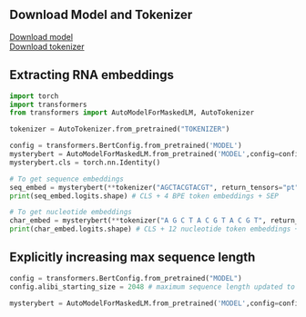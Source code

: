 ## Download Model and Tokenizer

[Download model](https://file.io/EdXPvXfFBNU5) <br>
[Download tokenizer](https://file.io/dPlREMjAuDBs)


## Extracting RNA embeddings

```python
import torch
import transformers
from transformers import AutoModelForMaskedLM, AutoTokenizer

tokenizer = AutoTokenizer.from_pretrained("TOKENIZER")

config = transformers.BertConfig.from_pretrained('MODEL')
mysterybert = AutoModelForMaskedLM.from_pretrained('MODEL',config=config,trust_remote_code=True)
mysterybert.cls = torch.nn.Identity()

# To get sequence embeddings
seq_embed = mysterybert(**tokenizer("AGCTACGTACGT", return_tensors="pt"))
print(seq_embed.logits.shape) # CLS + 4 BPE token embeddings + SEP

# To get nucleotide embeddings
char_embed = mysterybert(**tokenizer("A G C T A C G T A C G T", return_tensors="pt")) 
print(char_embed.logits.shape) # CLS + 12 nucleotide token embeddings + SEP
```

## Explicitly increasing max sequence length

```python
config = transformers.BertConfig.from_pretrained("MODEL")
config.alibi_starting_size = 2048 # maximum sequence length updated to 2048 from config default of 1024

mysterybert = AutoModelForMaskedLM.from_pretrained('MODEL',config=config,trust_remote_code=True)
```
